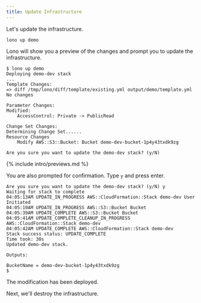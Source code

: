 ```yaml
---
title: Update Infrastructure
---
```


Let's update the infrastructure.

    lono up demo

Lono will show you a preview of the changes and prompt you to update the infrastructure.

    $ lono up demo
    Deploying demo-dev stack
    ...
    Template Changes:
    => diff /tmp/lono/diff/template/existing.yml output/demo/template.yml
    No changes

    Parameter Changes:
    Modified:
        AccessControl: Private -> PublicRead

    Change Set Changes:
    Determining Change Set......
    Resource Changes
        Modify AWS::S3::Bucket: Bucket demo-dev-bucket-1p4y43txdk9zg

    Are you sure you want to update the demo-dev stack? (y/N)

{% include intro/previews.md %}

You are also prompted for confirmation. Type `y` and press enter.

    Are you sure you want to update the demo-dev stack? (y/N) y
    Waiting for stack to complete
    04:05:13AM UPDATE_IN_PROGRESS AWS::CloudFormation::Stack demo-dev User Initiated
    04:05:19AM UPDATE_IN_PROGRESS AWS::S3::Bucket Bucket
    04:05:39AM UPDATE_COMPLETE AWS::S3::Bucket Bucket
    04:05:41AM UPDATE_COMPLETE_CLEANUP_IN_PROGRESS AWS::CloudFormation::Stack demo-dev
    04:05:42AM UPDATE_COMPLETE AWS::CloudFormation::Stack demo-dev
    Stack success status: UPDATE_COMPLETE
    Time took: 30s
    Updated demo-dev stack.

    Outputs:

    BucketName = demo-dev-bucket-1p4y43txdk9zg
    $

The modification has been deployed.

Next, we'll destroy the infrastructure.
